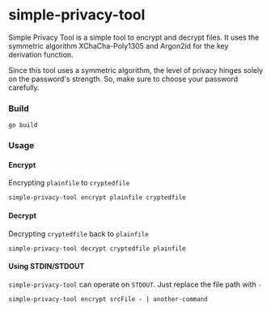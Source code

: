 # simple-privacy-tool

Simple Privacy Tool is a simple tool to encrypt and decrypt files. It uses the symmetric algorithm XChaCha-Poly1305 and
Argon2id for the key derivation function.

Since this tool uses a symmetric algorithm, the level of privacy hinges solely on the password's strength. So, make sure
to choose your password carefully.

### Build

```shell
go build
```

### Usage

#### Encrypt
Encrypting `plainfile` to `cryptedfile`
```shell
simple-privacy-tool encrypt plainfile cryptedfile
```

#### Decrypt
Decrypting `cryptedfile` back to `plainfile`
```shell
simple-privacy-tool decrypt cryptedfile plainfile
```

#### Using STDIN/STDOUT
`simple-privacy-tool` can operate on `STDOUT`. Just replace the file path with `-`
```shell
simple-privacy-tool encrypt srcFile - | another-command
```
